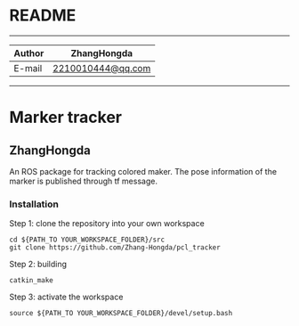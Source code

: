 README
==============================

****
	
|Author|ZhangHongda|
|---|---
|E-mail|2210010444@qq.com


****
# Marker tracker
## ZhangHongda

An ROS package for tracking colored maker. The pose information of the marker is published through tf message.

### Installation
Step 1: clone the repository into your own workspace
```
cd ${PATH_TO YOUR_WORKSPACE_FOLDER}/src
git clone https://github.com/Zhang-Hongda/pcl_tracker
```
Step 2: building
```
catkin_make
```
Step 3: activate the workspace
```
source ${PATH_TO YOUR_WORKSPACE_FOLDER}/devel/setup.bash
```
